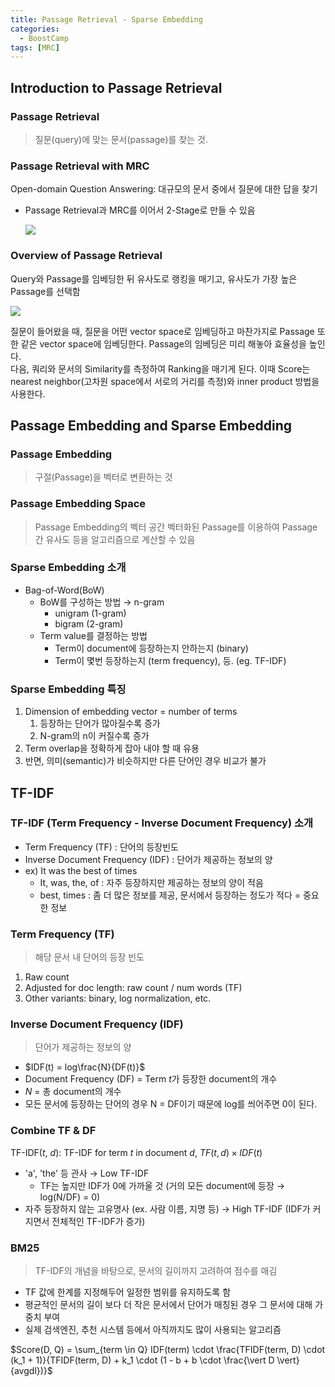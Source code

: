 ```yaml
---
title: Passage Retrieval - Sparse Embedding
categories:
  - BoostCamp
tags: [MRC]
---
```

## Introduction to Passage Retrieval

### Passage Retrieval

> 질문(query)에 맞는 문서(passage)를 찾는 것.
> 

### Passage Retrieval with MRC

Open-domain Question Answering: 대규모의 문서 중에서 질문에 대한 답을 찾기

- Passage Retrieval과 MRC를 이어서 2-Stage로 만들 수 있음
    
    ![](https://lh3.google.com/u/0/d/14iurFvUnXIiLZj_XEwNbh5M2ze3ZeDxV)
    

### Overview of Passage Retrieval

Query와 Passage를 임베딩한 뒤 유사도로 랭킹을 매기고, 유사도가 가장 높은 Passage를 선택함

![](https://lh3.google.com/u/0/d/1BE1hDFSaRXPx3aTVvuP5BRSe_NU1S210)

질문이 들어왔을 때, 질문을 어떤 vector space로 임베딩하고 마찬가지로 Passage 또한 같은 vector space에 임베딩한다. Passage의 임베딩은 미리 해놓아 효율성을 높인다.  
다음, 쿼리와 문서의 Similarity를 측정하여 Ranking을 매기게 된다. 이때 Score는 nearest neighbor(고차원 space에서 서로의 거리를 측정)와 inner product 방법을 사용한다.

## Passage Embedding and Sparse Embedding

### Passage Embedding

> 구절(Passage)을 벡터로 변환하는 것
>

### Passage Embedding Space

> Passage Embedding의 벡터 공간
벡터화된 Passage를 이용하여 Passage 간 유사도 등을 알고리즘으로 계산할 수 있음
> 

### Sparse Embedding 소개

- Bag-of-Word(BoW)
    - BoW를 구성하는 방법 → n-gram
        - unigram (1-gram)
        - bigram (2-gram)
    - Term value를 결정하는 방법
        - Term이 document에 등장하는지 안하는지 (binary)
        - Term이 몇번 등장하는지 (term frequency), 등. (eg. TF-IDF)

### Sparse Embedding 특징

1. Dimension of embedding vector = number of terms
    1. 등장하는 단어가 많아질수록 증가
    2. N-gram의 n이 커질수록 증가
2. Term overlap을 정확하게 잡아 내야 할 때 유용
3. 반면, 의미(semantic)가 비슷하지만 다른 단어인 경우 비교가 불가

## TF-IDF

### TF-IDF (Term Frequency - Inverse Document Frequency) 소개

- Term Frequency (TF) : 단어의 등장빈도
- Inverse Document Frequency (IDF) : 단어가 제공하는 정보의 양
- ex) It was the best of times
    - It, was, the, of : 자주 등장하지만 제공하는 정보의 양이 적음
    - best, times : 좀 더 많은 정보를 제공, 문서에서 등장하는 정도가 적다 = 중요한 정보

### Term Frequency (TF)

> 해당 문서 내 단어의 등장 빈도

1. Raw count
2. Adjusted for doc length: raw count / num words (TF)
3. Other variants: binary, log normalization, etc.

### Inverse Document Frequency (IDF)

> 단어가 제공하는 정보의 양

- $IDF(t) = log\frac{N}{DF(t)}$
- Document Frequency (DF) = Term $t$가 등장한 document의 개수
- $N$ = 총 document의 개수
- 모든 문서에 등장하는 단어의 경우 N = DF이기 때문에 log를 씌어주면 0이 된다.

### Combine TF & DF

TF-IDF($t$, $d$): TF-IDF for term $t$ in document $d$, $TF(t, d) \times IDF(t)$

- 'a', 'the' 등 관사 → Low TF-IDF
    - TF는 높지만 IDF가 0에 가까울 것 (거의 모든 document에 등장 → log(N/DF) = 0)
- 자주 등장하지 않는 고유명사 (ex. 사람 이름, 지명 등) → High TF-IDF (IDF가 커지면서 전체적인 TF-IDF가 증가)

### BM25

> TF-IDF의 개념을 바탕으로, 문서의 길이까지 고려하여 점수를 매김

- TF 값에 한계를 지정해두어 일정한 범위를 유지하도록 함
- 평균적인 문서의 길이 보다 더 작은 문서에서 단어가 매칭된 경우 그 문서에 대해 가중치 부여
- 실제 검색엔진, 추천 시스템 등에서 아직까지도 많이 사용되는 알고리즘

$Score(D, Q) = \sum_{term \in Q} IDF(term) \cdot \frac{TFIDF(term, D) \cdot (k_1 + 1)}{TFIDF(term, D) + k_1 \cdot (1 - b + b \cdot \frac{\vert D \vert}{avgdl})}$